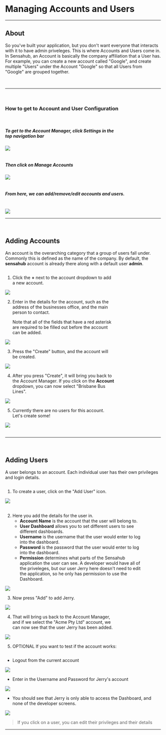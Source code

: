 <!--Managing Accounts and Users-->
<link rel="stylesheet" type="text/css" media="all" href="/help/markdown_styles.css"/>
<br>

# Managing Accounts and Users

---

## About

So you've built your application, but you don't want everyone that interacts with it to have admin priveleges. This is where Accounts and Users come in.
In Sensahub, an Account is basically the company affiliation that a User has. For example, you can create a new account called "Google", and create multiple "Users" under the Account "Google" so that all Users from "Google" are grouped together.

<br>

---

<br>

### How to get to Account and User Configuration

<div class="column-container">
<div class="column row-container" style="width:70%;">

<br>

##### To get to the Account Manager, click **Settings** in the top navigation bar

</div>
<div class="column row-container">
<img src="/images/help/sensahub concepts/managing users/settings.png">
</div>
</div>


<div class="column-container">
<div class="column row-container" style="width:70%;">

<br>

##### Then click on **Manage Accounts**

</div>
<div class="column row-container">
<img src="/images/help/sensahub concepts/managing users/manage_accounts.png">
</div>
</div>

<br>

##### From here, we can add/remove/edit accounts and users.

<br>

<img src="/images/help/sensahub concepts/managing users/manage_accounts_screen.png">

<br>

---

<br>

## Adding Accounts
An account is the overarching category that a group of users fall under. Commonly this is defined as the name of the company. By default, the **sensahub** account is already there along with a default user **admin**. 


<div class="column-container">
<div class="column row-container" style="width:70%;">

1. Click the **+** next to the account dropdown to add a new account.

</div>
<div class="column row-container">
<img src="/images/help/sensahub concepts/managing users/create_account.png">
</div>
</div>


<div class="column-container">
<div class="column row-container" style="width:70%;">

2. Enter in the details for the account, such as the address of the businesses office, and the main person to contact. 

    Note that all of the fields that have a red asterisk are required to be filled out before the account can be added.

</div>
<div class="column row-container">
<img src="/images/help/sensahub concepts/managing users/created_account.png">
</div>
</div>


<div class="column-container">
<div class="column row-container" style="width:70%;">

3. Press the "Create" button, and the account will be created.

</div>
<div class="column row-container">
<img src="/images/help/sensahub concepts/managing users/press_create.png">
</div>
</div>


<div class="column-container">
<div class="column row-container" style="width:70%;">

4. After you press "Create", it will bring you back to the Account Manager. If you click on the **Account** dropdown, you can now select "Brisbane Bus Lines".

</div>
<div class="column row-container">
<img src="/images/help/sensahub concepts/managing users/change_account.png">
</div>
</div>


<div class="column-container">
<div class="column row-container" style="width:70%;">

5. Currently there are no users for this account. Let's create some!

</div>
<div class="column row-container">
<img src="/images/help/sensahub concepts/managing users/empty_account.png">
</div>
</div>

<br>

---

<br>

## Adding Users

A user belongs to an account. Each individual user has their own privileges and login details.

<div class="column-container">
<div class="column row-container" style="width:70%;">

1. To create a user, click on the "Add User" icon.

</div>
<div class="column row-container">
<img src="/images/help/sensahub concepts/managing users/add_user.png">
</div>
</div>

<br>

<div class="column-container">
<div class="column row-container" style="width:90%;">

2. Here you add the details for the user in. 
    - **Account Name** is the account that the user will belong to.
    - **User Dashboard** allows you to set different users to see different dashboards.
    - **Username** is the username that the user would enter to log into the dashboard.
    - **Password** is the password that the user would enter to log into the dashboard.
    - **Permission** determines what parts of the Sensahub application the user can see. A developer would have all of the priveleges, but our user Jerry here doesn't need to edit the application, so he only has permission to use the Dashboard.

</div>
<div class="column row-container">
<img src="/images/help/sensahub concepts/managing users/user_details.png">
</div>
</div>


<div class="column-container">
<div class="column row-container" style="width:94%;">

3. Now press "Add" to add Jerry.

</div>
<div class="column row-container">
<img src="/images/help/sensahub concepts/managing users/user_added.png">
</div>
</div>


<div class="column-container">
<div class="column row-container" style="width:70%;">

4. That will bring us back to the Account Manager, and if we select the "Acme Pty Ltd" account, we can now see that the user Jerry has been added.

</div>
<div class="column row-container">
<img src="/images/help/sensahub concepts/managing users/jerry_added.png">
</div>
</div>




5. OPTIONAL If you want to test if the account works:

<div class="column-container">
<div class="column row-container" style="width:130%;">

- Logout from the current account

</div>
<div class="column row-container">
<img src="/images/help/sensahub concepts/managing users/logout.png">
</div>
</div>


<div class="column-container">
<div class="column row-container" style="width:130%;">

- Enter in the Username and Password for Jerry's account

    
</div>
<div class="column row-container">
<img src="/images/help/sensahub concepts/managing users/jerry_login.png">
</div>
</div>


<div class="column-container">
<div class="column row-container" style="width:100%;">

- You should see that Jerry is only able to access the Dashboard, and none of the developer screens.

</div>
<div class="column row-container">
<img src="/images/help/sensahub concepts/managing users/jerry_logged_in.png">
</div>
</div>

> If you click on a user, you can edit their privileges and their details

---